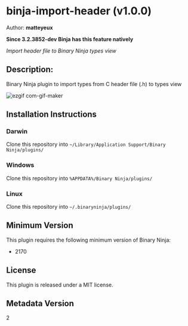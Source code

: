 # binja-import-header (v1.0.0)
Author: **matteyeux**

**Since 3.2.3852-dev Binja has this feature natively**

_Import header file to Binary Ninja types view_

## Description:

Binary Ninja plugin to import types from C header file (.h) to types view


![ezgif com-gif-maker](https://user-images.githubusercontent.com/8758978/146993470-0230ca00-6045-4552-9c55-cab22f49872d.gif)


## Installation Instructions

### Darwin

Clone this repository into `~/Library/Application Support/Binary Ninja/plugins/`

### Windows

Clone this repository into `%APPDATA%/Binary Ninja/plugins/`

### Linux

Clone this repository into `~/.binaryninja/plugins/`

## Minimum Version

This plugin requires the following minimum version of Binary Ninja:

* 2170


## License

This plugin is released under a MIT license.
## Metadata Version

2

